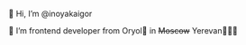👋 Hi, I’m @inoyakaigor

👀 I’m frontend developer from Oryol🦅 in ~~Moscow~~ Yerevan🦁🇦🇲

<!---
inoyakaigor/inoyakaigor is a ✨ special ✨ repository because its `README.md` (this file) appears on your GitHub profile.
You can click the Preview link to take a look at your changes.
--->

